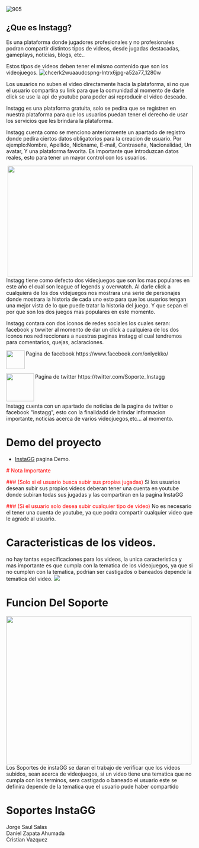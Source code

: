 
![905](https://cloud.githubusercontent.com/assets/25176453/26480416/44178064-419f-11e7-8501-7eae6b19458b.png)

## ¿Que es Instagg?
Es una plataforma donde jugadores profesionales y no profesionales podran compartir distintos tipos de videos, desde 
jugadas destacadas, gameplays, noticias, blogs, etc.. 

Estos tipos de videos deben tener el mismo contenido que son los videojuegos.
![chcerk2wuaaudcspng-lntrx6jpg-a52a77_1280w](https://cloud.githubusercontent.com/assets/25176453/26480465/91a83ad0-419f-11e7-8984-aec7a068ba48.jpg)

Los usuarios no suben el video directamente hacia la plataforma, si no que el usuario compartira su link para que la comunidad
al momento de darle click se use la api de youtube para poder asi reproducir el video deseado.

Instagg es una plataforma gratuita, solo se pedira que se registren en nuestra plataforma para que los usuarios puedan
tener el derecho de usar los servicios que les brindara la plataforma.

Instagg cuenta como se menciono anteriormente un apartado de registro donde pedira ciertos datos obligatorios para la creacion de usuario.
Por ejemplo:Nombre, Apellido, Nickname, E-mail, Contraseña, Nacionalidad, Un avatar, Y una plataforma favorita.
Es importante que introduzcan datos reales, esto para tener un mayor control con los usuarios.

<p>
<img src="http://s1.dmcdn.net/eNIhu.jpg" width="500" height="300"  align="right"/>
Instagg tiene como defecto dos videojuegos que son los mas populares en este año el cual son league of legends y overwatch.
Al darle click a cualquiera de los dos videjuegos nos mostrara una serie de personajes donde mostrara la historia de cada uno 
esto para que los usuarios tengan una mejor vista de lo que puede tratar la historia del juego. Y que sepan el por que son los dos
juegos mas populares en este momento.
</p>


<p>Instagg contara con dos iconos de redes sociales los cuales seran: facebook y twwiter al momento de dar un click a cualquiera de los dos iconos nos redireccionara a nuestras paginas instagg el cual tendremos para comentarios, quejas, aclaraciones.</p>

<p>
<img src="https://facebookbrand.com/wp-content/themes/fb-branding/prj-fb-branding/assets/images/fb-art.png" width="50" height="50"  align="left"/>
Pagina de facebook https://www.facebook.com/onlyekko/
</p>
<br>
<p>
<img src="https://cdn1.iconfinder.com/data/icons/iconza-circle-social/64/697029-twitter-512.png" width="75" height="75"  align="left"/>
Pagina de twitter https://twitter.com/Soporte_Instagg
</p>
<br>
<br>

<p>Instagg cuenta con un apartado de noticias de la pagina de twitter o facebook "instagg", esto con la finalidadd de brindar informacion importante, noticias acerca de varios videojuegos,etc... al momento. </p>



# Demo del proyecto
  - [InstaGG](http://instagg.x10.mx) pagina Demo.
  
<p style="color:#FF0000";> # Nota Importante </p>

<font color="red">### (Solo si el usuario busca subir sus propias jugadas) </font>
Si los usuarios desean subir sus propios videos deberan tener una cuenta en youtube donde subiran todas sus jugadas y  las compartiran en la pagina InstaGG

<font color="red">### (Si el usuario solo desea subir cualquier tipo de video) </font>
No es necesario el tener una cuenta de youtube, ya que podra compartir cualquier video que le agrade al usuario.

# Caracteristicas de los videos.

no hay tantas especificaciones para los videos, la unica caracteristica y mas importante es que cumpla con la tematica de los videojuegos, ya que si no cumplen con la tematica, podrian ser castigados o baneados depende la tematica del video.
<img src="https://i.ytimg.com/vi/1qZQJvqahes/maxresdefault.jpg">


# Funcion Del Soporte
<p>
<img src="http://i0.kym-cdn.com/photos/images/original/000/015/575/Gendo_Ikari_by_Darthval.jpg" width="500" height="400"  align="left"/>
Los Soportes de instaGG se daran el trabajo de verificar que los videos subidos, sean acerca de videojuegos, si un video tiene una tematica que no cumpla con los terminos, sera castigado o baneado el usuario este se definira depende de la tematica que el usuario pude haber compartido
</p>

# Soportes InstaGG 
Jorge Saul Salas
<br>
Daniel Zapata Ahumada
<br>
Cristian Vazquez


